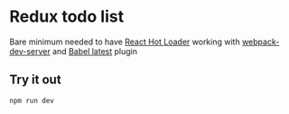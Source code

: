 # Redux todo list

Bare minimum needed to have [React Hot Loader](https://github.com/gaearon/react-hot-loader) working with [webpack-dev-server](https://github.com/webpack/webpack-dev-server) and [Babel latest](https://babeljs.io/docs/plugins/preset-latest/) plugin

## Try it out
```
npm run dev
```
